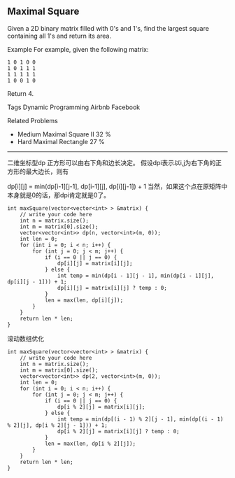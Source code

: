 ## Maximal Square  ##

Given a 2D binary matrix filled with 0's and 1's, find the largest square containing all 1's and return its area.

Example
For example, given the following matrix:

	1 0 1 0 0
	1 0 1 1 1
	1 1 1 1 1
	1 0 0 1 0
Return 4.

Tags 
Dynamic Programming Airbnb Facebook

Related Problems 

- Medium Maximal Square II 32 %
- Hard Maximal Rectangle 27 %

----------
二维坐标型dp
正方形可以由右下角和边长决定。
假设dpi表示以i,j为右下角的正方形的最大边长，则有

dp[i][j] = min(dp[i-1][j-1], dp[i-1][j], dp[i][j-1]) + 1
当然，如果这个点在原矩阵中本身就是0的话，那dpi肯定就是0了。

	int maxSquare(vector<vector<int> > &matrix) {
	    // write your code here
	    int n = matrix.size();
	    int m = matrix[0].size();
	    vector<vector<int>> dp(n, vector<int>(m, 0));
	    int len = 0;
	    for (int i = 0; i < n; i++) {
	        for (int j = 0; j < m; j++) {
	            if (i == 0 || j == 0) {
	                dp[i][j] = matrix[i][j];
	            } else {
	                int temp = min(dp[i - 1][j - 1], min(dp[i - 1][j], dp[i][j - 1])) + 1;
	                dp[i][j] = matrix[i][j] ? temp : 0;
	            }
	            len = max(len, dp[i][j]);
	        }
	    }
	    return len * len;
	}
滚动数组优化

	int maxSquare(vector<vector<int> > &matrix) {
	    // write your code here
	    int n = matrix.size();
	    int m = matrix[0].size();
	    vector<vector<int>> dp(2, vector<int>(m, 0));
	    int len = 0;
	    for (int i = 0; i < n; i++) {
	        for (int j = 0; j < m; j++) {
	            if (i == 0 || j == 0) {
	                dp[i % 2][j] = matrix[i][j];
	            } else {
	                int temp = min(dp[(i - 1) % 2][j - 1], min(dp[(i - 1) % 2][j], dp[i % 2][j - 1])) + 1;
	                dp[i % 2][j] = matrix[i][j] ? temp : 0;
	            }
	            len = max(len, dp[i % 2][j]);
	        }
	    }
	    return len * len;
	}